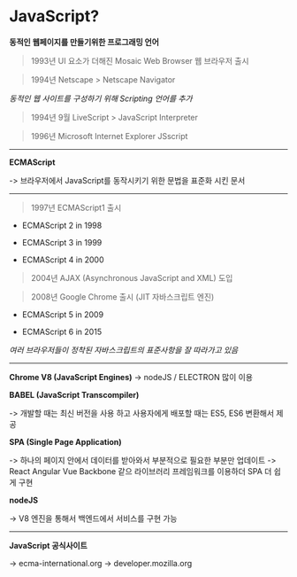 # JavaScript?

**동적인 웹페이지를 만들기위한 프로그래밍 언어**

> 1993년 UI 요소가 더해진 Mosaic Web Browser 웹 브라우저 출시

> 1994년 Netscape > Netscape Navigator

_동적인 웹 사이트를 구성하기 위해 Scripting 언어를 추가_

> 1994년 9월 LiveScript > JavaScript Interpreter

> 1996년 Microsoft Internet Explorer JSscript

---

**ECMAScript**

-> 브라우저에서 JavaScript를 동작시키기 위한 문법을 표준화 시킨 문서

---

> 1997년 ECMAScript1 출시

- ECMAScript 2 in 1998

- ECMAScript 3 in 1999

- ECMAScript 4 in 2000

> 2004년 AJAX (Asynchronous JavaScript and XML) 도입

> 2008년 Google Chrome 출시 (JIT 자바스크립트 엔진)

- ECMAScript 5 in 2009

- ECMAScript 6 in 2015

_여러 브라우저들이 정착된 자바스크립트의 표준사항을 잘 따라가고 있음_

---

**Chrome V8 (JavaScript Engines)**
-> nodeJS / ELECTRON 많이 이용

**BABEL (JavaScript Transcompiler)**

-> 개발할 때는 최신 버전을 사용 하고 사용자에게 배포할 때는 ES5, ES6 변환해서 제공

**SPA (Single Page Application)**

-> 하나의 페이지 안에서 데이터를 받아와서 부분적으로 필요한 부분만 업데이트
-> React Angular Vue Backbone 같으 라이브러리 프레임워크를 이용하더 SPA 더 쉽게 구현

**nodeJS**

-> V8 엔진을 통해서 백엔드에서 서비스를 구현 가능

---

**JavaScript 공식사이트**

-> ecma-international.org
-> developer.mozilla.org
